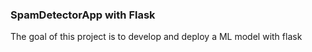 ### SpamDetectorApp with Flask 
The goal of this project is to develop and deploy a ML model with flask 


